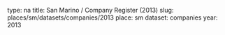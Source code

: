 type: na
title: San Marino / Company Register (2013)
slug: places/sm/datasets/companies/2013
place: sm
dataset: companies
year: 2013
